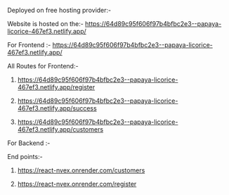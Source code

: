 Deployed on free hosting provider:- 

Website is hosted on the:-  https://64d89c95f606f97b4bfbc2e3--papaya-licorice-467ef3.netlify.app/


For Frontend :- https://64d89c95f606f97b4bfbc2e3--papaya-licorice-467ef3.netlify.app/

All Routes for Frontend:-
1. https://64d89c95f606f97b4bfbc2e3--papaya-licorice-467ef3.netlify.app/register
   
2. https://64d89c95f606f97b4bfbc2e3--papaya-licorice-467ef3.netlify.app/success

3. https://64d89c95f606f97b4bfbc2e3--papaya-licorice-467ef3.netlify.app/customers

For Backend :-

End points:- 

1. https://react-nvex.onrender.com/customers

2. https://react-nvex.onrender.com/register
